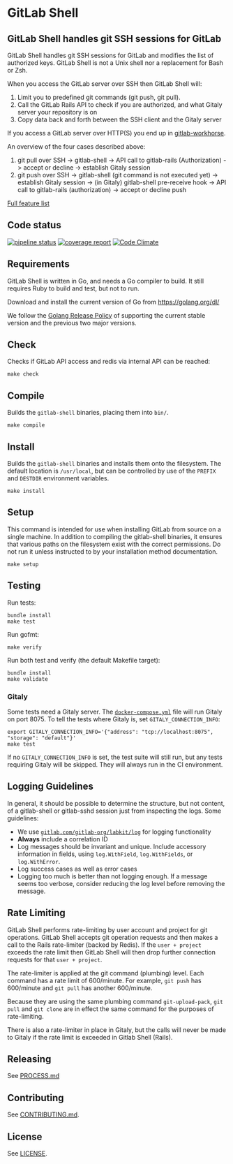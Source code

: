 # GitLab Shell

## GitLab Shell handles git SSH sessions for GitLab

GitLab Shell handles git SSH sessions for GitLab and modifies the list of authorized keys.
GitLab Shell is not a Unix shell nor a replacement for Bash or Zsh.

When you access the GitLab server over SSH then GitLab Shell will:

1. Limit you to predefined git commands (git push, git pull).
1. Call the GitLab Rails API to check if you are authorized, and what Gitaly server your repository is on
1. Copy data back and forth between the SSH client and the Gitaly server

If you access a GitLab server over HTTP(S) you end up in [gitlab-workhorse](https://gitlab.com/gitlab-org/gitlab/tree/master/workhorse).

An overview of the four cases described above:

1. git pull over SSH -> gitlab-shell -> API call to gitlab-rails (Authorization) -> accept or decline -> establish Gitaly session
1. git push over SSH -> gitlab-shell (git command is not executed yet) -> establish Gitaly session -> (in Gitaly) gitlab-shell pre-receive hook -> API call to gitlab-rails (authorization) -> accept or decline push

[Full feature list](doc/features.md)

## Code status

[![pipeline status](https://gitlab.com/gitlab-org/gitlab-shell/badges/main/pipeline.svg)](https://gitlab.com/gitlab-org/gitlab-shell/-/pipelines?ref=main)
[![coverage report](https://gitlab.com/gitlab-org/gitlab-shell/badges/main/coverage.svg)](https://gitlab.com/gitlab-org/gitlab-shell/-/pipelines?ref=main)
[![Code Climate](https://codeclimate.com/github/gitlabhq/gitlab-shell.svg)](https://codeclimate.com/github/gitlabhq/gitlab-shell)

## Requirements

GitLab Shell is written in Go, and needs a Go compiler to build. It still requires
Ruby to build and test, but not to run.

Download and install the current version of Go from https://golang.org/dl/

We follow the [Golang Release Policy](https://golang.org/doc/devel/release.html#policy)
of supporting the current stable version and the previous two major versions.

## Check

Checks if GitLab API access and redis via internal API can be reached:

    make check

## Compile

Builds the `gitlab-shell` binaries, placing them into `bin/`.

    make compile

## Install

Builds the `gitlab-shell` binaries and installs them onto the filesystem. The
default location is `/usr/local`, but can be controlled by use of the `PREFIX`
and `DESTDIR` environment variables.

    make install

## Setup

This command is intended for use when installing GitLab from source on a single
machine. In addition to compiling the gitlab-shell binaries, it ensures that
various paths on the filesystem exist with the correct permissions. Do not run
it unless instructed to by your installation method documentation.

    make setup


## Testing

Run tests:

    bundle install
    make test

Run gofmt:

    make verify

Run both test and verify (the default Makefile target):

    bundle install
    make validate

### Gitaly

Some tests need a Gitaly server. The
[`docker-compose.yml`](./docker-compose.yml) file will run Gitaly on
port 8075. To tell the tests where Gitaly is, set
`GITALY_CONNECTION_INFO`:

    export GITALY_CONNECTION_INFO='{"address": "tcp://localhost:8075", "storage": "default"}'
    make test

If no `GITALY_CONNECTION_INFO` is set, the test suite will still run, but any
tests requiring Gitaly will be skipped. They will always run in the CI
environment.

## Logging Guidelines

In general, it should be possible to determine the structure, but not content,
of a gitlab-shell or gitlab-sshd session just from inspecting the logs. Some
guidelines:

- We use [`gitlab.com/gitlab-org/labkit/log`](https://pkg.go.dev/gitlab.com/gitlab-org/labkit/log)
  for logging functionality
- **Always** include a correlation ID
- Log messages should be invariant and unique. Include accessory information in
  fields, using `log.WithField`, `log.WithFields`, or `log.WithError`.
- Log success cases as well as error cases
- Logging too much is better than not logging enough. If a message seems too
  verbose, consider reducing the log level before removing the message.

## Rate Limiting

GitLab Shell performs rate-limiting by user account and project for git operations. GitLab Shell accepts git operation requests and then makes a call to the Rails rate-limiter (backed by Redis). If the `user + project` exceeds the rate limit then GitLab Shell will then drop further connection requests for that `user + project`.

The rate-limiter is applied at the git command (plumbing) level. Each command has a rate limit of 600/minute. For example, `git push` has 600/minute and `git pull` has another 600/minute.

Because they are using the same plumbing command `git-upload-pack`, `git pull` and `git clone` are in effect the same command for the purposes of rate-limiting.

There is also a rate-limiter in place in Gitaly, but the calls will never be made to Gitaly if the rate limit is exceeded in Gitlab Shell (Rails).

## Releasing

See [PROCESS.md](./PROCESS.md)

## Contributing

See [CONTRIBUTING.md](./CONTRIBUTING.md).

## License

See [LICENSE](./LICENSE).
